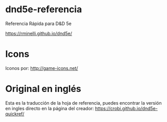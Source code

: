 # dnd5e-referencia

Referencia Rápida para D&amp;D 5e

https://rminelli.github.io/dnd5e/

# Icons

Iconos por: http://game-icons.net/

# Original en inglés

Esta es la traducción de la hoja de referencia, puedes encontrar la versión en ingles directo en la página del creador: https://crobi.github.io/dnd5e-quickref/
